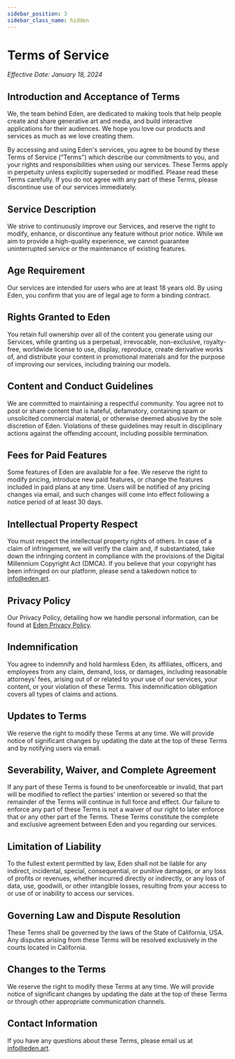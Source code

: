 ```yaml
---
sidebar_position: 3
sidebar_class_name: hidden
---
```


# Terms of Service
*Effective Date: January 18, 2024*

## Introduction and Acceptance of Terms
We, the team behind Eden, are dedicated to making tools that help people create and share generative art and media, and build interactive applications for their audiences. We hope you love our products and services as much as we love creating them.

By accessing and using Eden's services, you agree to be bound by these Terms of Service (“Terms”) which describe our commitments to you, and your rights and responsibilities when using our services. These Terms apply in perpetuity unless explicitly superseded or modified. Please read these Terms carefully. If you do not agree with any part of these Terms, please discontinue use of our services immediately.

## Service Description
We strive to continuously improve our Services, and reserve the right to modify, enhance, or discontinue any feature without prior notice. While we aim to provide a high-quality experience, we cannot guarantee uninterrupted service or the maintenance of existing features.

## Age Requirement
Our services are intended for users who are at least 18 years old. By using Eden, you confirm that you are of legal age to form a binding contract.

## Rights Granted to Eden
You retain full ownership over all of the content you generate using our Services, while granting us a perpetual, irrevocable, non-exclusive, royalty-free, worldwide license to use, display, reproduce, create derivative works of, and distribute your content in promotional materials and for the purpose of improving our services, including training our models.

## Content and Conduct Guidelines
We are committed to maintaining a respectful community. You agree not to post or share content that is hateful, defamatory, containing spam or unsolicited commercial material, or otherwise deemed abusive by the sole discretion of Eden. Violations of these guidelines may result in disciplinary actions against the offending account, including possible termination.

## Fees for Paid Features
Some features of Eden are available for a fee. We reserve the right to modify pricing, introduce new paid features, or change the features included in paid plans at any time. Users will be notified of any pricing changes via email, and such changes will come into effect following a notice period of at least 30 days.

## Intellectual Property Respect
You must respect the intellectual property rights of others. In case of a claim of infringement, we will verify the claim and, if substantiated, take down the infringing content in compliance with the provisions of the Digital Millennium Copyright Act (DMCA). If you believe that your copyright has been infringed on our platform, please send a takedown notice to info@eden.art.

## Privacy Policy
Our Privacy Policy, detailing how we handle personal information, can be found at [Eden Privacy Policy](/docs/overview/privacy).

## Indemnification
You agree to indemnify and hold harmless Eden, its affiliates, officers, and employees from any claim, demand, loss, or damages, including reasonable attorneys’ fees, arising out of or related to your use of our services, your content, or your violation of these Terms. This indemnification obligation covers all types of claims and actions.

## Updates to Terms
We reserve the right to modify these Terms at any time. We will provide notice of significant changes by updating the date at the top of these Terms and by notifying users via email.

## Severability, Waiver, and Complete Agreement
If any part of these Terms is found to be unenforceable or invalid, that part will be modified to reflect the parties' intention or severed so that the remainder of the Terms will continue in full force and effect. Our failure to enforce any part of these Terms is not a waiver of our right to later enforce that or any other part of the Terms. These Terms constitute the complete and exclusive agreement between Eden and you regarding our services.

## Limitation of Liability
To the fullest extent permitted by law, Eden shall not be liable for any indirect, incidental, special, consequential, or punitive damages, or any loss of profits or revenues, whether incurred directly or indirectly, or any loss of data, use, goodwill, or other intangible losses, resulting from your access to or use of or inability to access our services.

## Governing Law and Dispute Resolution
These Terms shall be governed by the laws of the State of California, USA. Any disputes arising from these Terms will be resolved exclusively in the courts located in California.

## Changes to the Terms
We reserve the right to modify these Terms at any time. We will provide notice of significant changes by updating the date at the top of these Terms or through other appropriate communication channels.

## Contact Information
If you have any questions about these Terms, please email us at info@eden.art.
